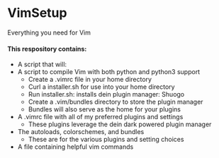 # VimSetup
Everything you need for Vim

#### This respository contains:
- A script that will:
- A script to compile Vim with both python and python3 support
	- Create a .vimrc file in your home directory
	- Curl a installer.sh for use into your home directory
	- Run installer.sh: installs dein plugin manager: Shuogo
	- Create a .vim/bundles directory to store the plugin manager
	- Bundles will also serve as the home for your plugins
- A .vimrc file with all of my preferred plugins and settings
	- These plugins leverage the dein dark powered plugin manager
- The autoloads, colorschemes, and bundles
	- These are for the various plugins and setting choices
- A file containing helpful vim commands
